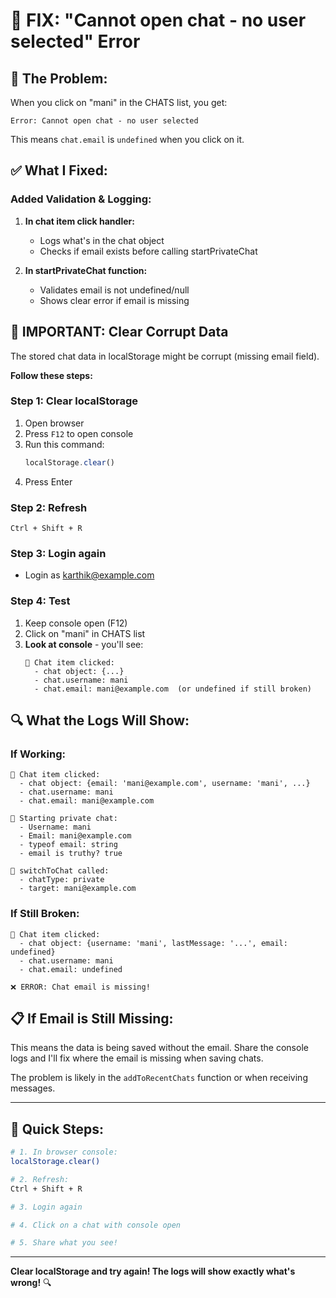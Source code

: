 # 🔧 FIX: "Cannot open chat - no user selected" Error

## 🐛 **The Problem:**
When you click on "mani" in the CHATS list, you get:
```
Error: Cannot open chat - no user selected
```

This means `chat.email` is `undefined` when you click on it.

## ✅ **What I Fixed:**

### **Added Validation & Logging:**

1. **In chat item click handler:**
   - Logs what's in the chat object
   - Checks if email exists before calling startPrivateChat
   
2. **In startPrivateChat function:**
   - Validates email is not undefined/null
   - Shows clear error if email is missing

## 🧹 **IMPORTANT: Clear Corrupt Data**

The stored chat data in localStorage might be corrupt (missing email field).

**Follow these steps:**

### **Step 1: Clear localStorage**
1. Open browser
2. Press `F12` to open console
3. Run this command:
   ```javascript
   localStorage.clear()
   ```
4. Press Enter

### **Step 2: Refresh**
```
Ctrl + Shift + R
```

### **Step 3: Login again**
- Login as karthik@example.com

### **Step 4: Test**
1. Keep console open (F12)
2. Click on "mani" in CHATS list
3. **Look at console** - you'll see:
   ```
   📱 Chat item clicked:
     - chat object: {...}
     - chat.username: mani
     - chat.email: mani@example.com  (or undefined if still broken)
   ```

## 🔍 **What the Logs Will Show:**

### **If Working:**
```
📱 Chat item clicked:
  - chat object: {email: 'mani@example.com', username: 'mani', ...}
  - chat.username: mani
  - chat.email: mani@example.com

💬 Starting private chat:
  - Username: mani
  - Email: mani@example.com
  - typeof email: string
  - email is truthy? true

🔄 switchToChat called:
  - chatType: private
  - target: mani@example.com
```

### **If Still Broken:**
```
📱 Chat item clicked:
  - chat object: {username: 'mani', lastMessage: '...', email: undefined}
  - chat.username: mani
  - chat.email: undefined

❌ ERROR: Chat email is missing!
```

## 📋 **If Email is Still Missing:**

This means the data is being saved without the email. Share the console logs and I'll fix where the email is missing when saving chats.

The problem is likely in the `addToRecentChats` function or when receiving messages.

---

## 🚀 **Quick Steps:**

```bash
# 1. In browser console:
localStorage.clear()

# 2. Refresh:
Ctrl + Shift + R

# 3. Login again

# 4. Click on a chat with console open

# 5. Share what you see!
```

---

**Clear localStorage and try again! The logs will show exactly what's wrong!** 🔍
